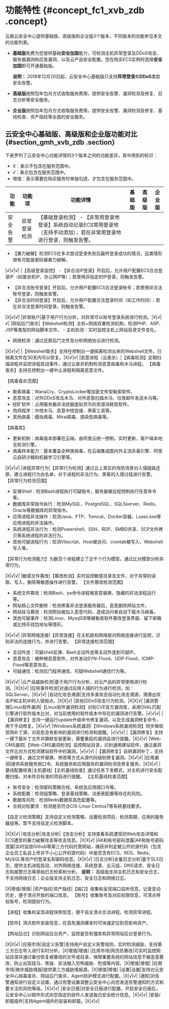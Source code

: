 # 功能特性 {#concept_fc1_xvb_zdb .concept}

云盾云安全中心提供基础版、高级版和企业版3个版本，不同版本的功能参见本文的功能列表。

-   **基础版**免费为您提供基础**安全加固**能力，可检测主机异常登录及DDoS攻击、服务器漏洞和应急漏洞、以及云产品安全配置。您在购买ECS实例时选择**安全加固**即可开通基础版。

    **说明：** 2018年12月20日起，云安全中心基础版只支持**异常登录**和**DDoS**类型安全告警。

-   **高级版**按照包年包月方式收取服务费用，提供安全告警、漏洞检测及修复、日志分析等安全服务。
-   **企业版**按照包年包月方式收取服务费用，提供安全告警、漏洞检测及修复、基线检查、资产指纹等全面的安全服务。

## 云安全中心基础版、高级版和企业版功能对比 {#section_gmh_xvb_zdb .section}

下表罗列了云安全中心功能详情的3个版本之间的功能差异，其中用到的标识：

-   X：表示不包含在服务范围中。
-   √：表示包含在服务范围中。
-   增值：表示需要在购买服务时单独勾选，才包含在服务范围中。

|功能|功能项|功能详情|基础版|高级版|企业版|
|--|---|----|---|---|---|
|安全告警|异常登录检测|【基础登录检测】 -   【非常用登录地登录】系统自动记录ECS常用登录地（支持手动添加），若在非常用登录地进行登录，则触发告警。
-   【暴力破解】检测ECS在多次尝试登录失败后最终登录成功的情况，这类情形很有可能是密码被暴力破解。

 |√|√|√|
|【高级登录监控】 -   【非合法IP登录】开启后，允许用户配置ECS合法登录IP（如堡垒机IP、办公网IP等）；若使用非指定的IP登录，则触发告警。
-   【非合法账号登录】开启后，允许用户配置ECS合法登录账号；若使用非合法账号登录，则触发告警。
-   【非合法时间登录】开启后，允许用户配置合法登录时间（如工作时间）；若在非合法登录时间登录，则触发告警。

 |X|√|√|
|异常账户|基于用户行为分析，对异常可以账号登录系统进行检测。|X|√|√|
|网站后门查杀|【Webshell检测】主机+网络双重检测机制，检测PHP、ASP、JSP等类型的网站脚本文件。 -   主机检测：实时监控主机上网站目录文件变化。
-   网络检测：通过还原后门文件及分析网络协议进行检测。

 |X|√|√|
|【Webshell查杀】支持在控制台一键隔离检测出来的Webshell文件。已隔离文件在30天内可以恢复。|X|√|√|
|恶意进程（云查杀）|【病毒检测】定期扫描进程并监控进程启动事件，通过云查杀机制检测恶意病毒和木马进程。 【病毒查杀】支持在控制台一键中止进程和隔离恶意文件。

 【病毒查杀范围】

-   勒索病毒：WanaCry、CryptoLocker等加密文件型勒索软件。
-   恶意攻击：对外DDoS攻击木马、对外恶意扫描木马、垃圾邮件发送木马等。
-   挖矿软件：占用服务器非法挖掘虚拟货币的资源消耗型软件。
-   肉鸡程序：中控木马、恶意中控连接、黑客工具等。
-   其他病毒：蠕虫病毒、Mirai病毒、感染型病毒等。

 【病毒库】

-   更新机制：病毒版本部署在云端，由阿里云统一控制，实时更新，客户端本地无检测引擎。
-   病毒样本能力：基本覆盖全种类病毒，在云端集成国内外主流杀毒引擎、阿里云自研沙箱和机器学习引擎等。

 |X|√|√|
|进程异常行为|【异常行为检测】通过云上真实的攻防场景对入侵链路还原，建立进程行为白名单，对于进程的非法行为、黑客的入侵过程进行告警。 【异常行为检测范围】

-   反弹Shell：检测Bash进程执行可疑指令，服务器被远程控制执行任意命令等。
-   数据库异常指令执行：检测MySQL、PostgreSQL、SQLSserver、Redis、Oracle等数据库的异常指令。
-   应用进程非法操作：检测Java、FTP、Tomcat、Docker容器、Lsass.exe等应用进程的非法操作。
-   系统进程非法行为：检测Powershell、SSH、RDP、SMBD共享、SCP文件拷贝等系统进程的非法行为。
-   其他可疑进程行为：检测Vbscript、Host被访问、crontab被写入、Webshell写入等。

 【异常行为检测能力】为数百个进程建立了近千个行为模型，通过比对模型分析异常行为。

 |X|√|√|
|敏感文件篡改|【篡改检测】实时监控敏感目录及文件，对于异常的读取、写入、删除等敏感操作进行告警。 【文件篡改检测范围】

-   系统文件篡改：检测Bash、ps命令进程被恶意替换，隐藏的非法进程运行等。
-   网站核心文件删除：检测黑客非法登录服务器后，恶意删除网站文件。
-   网站挂马篡改：检测网站被加入恶意代码，造成访问者自动下载木马病毒。
-   其他可疑事件：检测Linux、MysqlDB等被勒索软件篡改登录界面、留下邮箱或比特币钱包地址等情形。

 |X|√|√|
|异常网络连接|【异常连接】在主机层和网络层对网络连接进行监控，识别非法的连接行为，并进行告警。 【异常连接检测范围】

-   主动外连：可疑shell反弹、Bash主动外连等主动外连到可疑IP。
-   恶意攻击：被种植恶意软件，对外发动SYN-Flood、UDP-Flood、ICMP-Flood等恶意攻击。
-   可疑通信：检测后门程序通信、可疑Webshell通信行为等。

 |X|√|√|
|云产品威胁检测|基于用户行为分析，对云产品的异常使用进行检测。|X|X|√|
|应用事件检测|对通过应用入侵的行为进行检测，如：SQLServer。|X|√|√|
|自动化攻击溯源|支持多类攻击自动化攻击溯源，溯源出攻击IP和主机中的入侵弱点。|X|X|√|
|其他|DDoS攻击行为检测。|X|X|√|
|漏洞管理|Linux软件漏洞|【Linux软件漏洞检测】对标CVE官方漏洞库，采用OVAL匹配引擎进行软件版本比对，对当前使用的软件版本中存在的漏洞进行告警。|√|√|√|
|【漏洞修复】支持一键运行update升级命令修复漏洞，以及生成漏洞修复命令，用于手动修复。|X|√|√|
|Windows系统漏洞|【Windows系统漏洞检测】同步微软官网补丁源，对高危及有影响的漏洞进行检测和提醒。|√|√|√|
|【漏洞修复】支持一键下载补丁文件并静默安装更新，需要重启的漏洞会进行提醒。|X|√|√|
|Web-CMS漏洞|【Web-CMS漏洞检测】监控网站目录，识别通用建站软件，通过漏洞文件比对方式检测建站软件中的漏洞。|√|√|√|
|【漏洞修复】自研漏洞补丁，支持一键修复，通过文件替换、修改等方式从源代码级别修复漏洞。|X|√|√|
|应用漏洞|提供系统服务弱口令、系统服务和应用服务的漏洞检测及修复服务。|X|X|√|
|基线配置核查|主机基线|【主机基线检查】通过任务下发模式，对主机进行安全配置扫描，对未符合标准的项目进行提醒。 【主机基线检查范围】

-   账号安全：检测密码策略合规、系统及应用弱口令等。
-   系统配置：检测组策略、登录基线策略、注册表配置等存在的风险。
-   数据库风险：检测Redis数据库高危配置等。
-   合规对标要求：检测是否符合CIS-Linux Centos7等系统基线要求。

 【自定义检测策略】支持自定义检测策略，设置检测项目、检测周期、应用的服务器组等。暂不支持自定义检测脚本。

 |X|X|√|
|攻击分析|攻击分析|【攻击分析】支持查看系统遭受的Web攻击详情和ECS遭受的暴力破解攻击等攻击信息。|X|X|√|
|AK和账号密码泄露|AK和账号密码泄露|实时监控Github等第三方代码托管网站，捕获并判定被公开的源代码（包含企业员工私自上传并不小心公开的源代码）中是否含有ECS、RDS、Redis、MySQL等资产的登录名和密码信息。|X|X|√|
|日志分析|全量日志分析|基于SLS日志，提供主机进程启动、对外网络连接、系统登录、五元组、DNS请求、安全日志和报警日志等原始日志检索和分析。 **说明：** 高级版支持主机日志和安全日志，不支持网络日志；企业版支持主机日志、安全日志和网络日志。

 |X|增值|增值|
|资产指纹|资产指纹|【端口】收集和呈现端口监听信息，记录变动历史，便于清点开放的端口信息。 【账号】收集账号及对应权限信息，可清点特权账号，检测提权行为。

 【进程】收集和呈现进程快照信息，便于自主清点合法进程，检测异常进程。

 【软件】清点软件安装信息，在高危漏洞爆发时可快速定位到受影响资产。

 【网站后台】识别网站后台资产，监控是否有撞库和异常网站后台登录行为。

 |X|X|√|
|应用市场|自定义告警|支持用户自定义告警规则，实时检测威胁，支持第三方日志导入进行实时分析。|X|增值|增值|
|应用市场|网页防篡改|可实时监控网站目录并通过备份恢复被篡改的文件或目录，保障重要系统的网站信息不被恶意篡改，防止出现挂马、黑链、非法植入恐怖威胁、色情等内容。|X|增值|增值|
|应用市场|微步威胁情报|提供第三方威胁情报源。|X|增值|增值|
|设置|设置|支持对云安全中心病毒查杀、网站后门查杀、Agent防护模式进行配置。|X|√|√|
|通知|对告警通知进行自定义设置，通过告警设置调整云安全中心向您发送告警通知的方式和要关注的风险等级。|X|√|√|
|安全日报|对安全日报进行配置。开启安全日报后，云安全中心以邮件形式向您指定的收件人发送每日安全统计信息。|X|√|√|
|安装/卸载插件|支持Agent插件的安装和卸载。|X|√|√|

